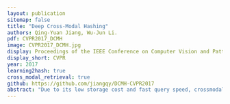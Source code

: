 ```yaml
---
layout: publication
sitemap: false
title: "Deep Cross-Modal Hashing"
authors: Qing-Yuan Jiang, Wu-Jun Li.
pdf: CVPR2017_DCMH
image: CVPR2017_DCMH.jpg
display: Proceedings of the IEEE Conference on Computer Vision and Pattern Recognition
display_short: CVPR
year: 2017
learning2hash: true
cross_modal_retrieval: true
github: https://github.com/jiangqy/DCMH-CVPR2017
abstract: "Due to its low storage cost and fast query speed, crossmodal hashing (CMH) has been widely used for similarity search in multimedia retrieval applications. However, most existing CMH methods are based on hand-crafted features which might not be optimally compatible with the hash-code learning procedure. As a result, existing CMH methods with hand-crafted features may not achieve satisfactory performance. In this paper, we propose a novel CMH method, called deep cross-modal hashing (DCMH), by integrating feature learning and hash-code learning into the same framework. DCMH is an end-to-end learning framework with deep neural networks, one for each modality, to perform feature learning from scratch. Experiments on three real datasets with image-text modalities show that DCMH can outperform other baselines to achieve the state-of-the-art performance in cross-modal retrieval applications."
---
```

